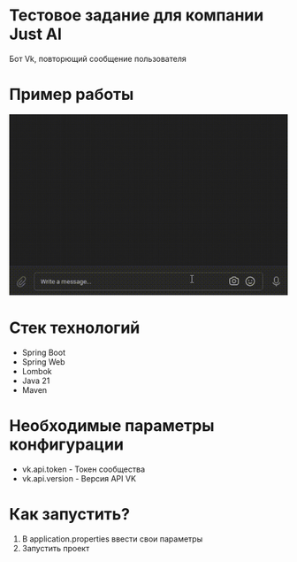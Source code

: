 # Тестовое задание для компании Just Al

Бот Vk, повторющий сообщение пользователя

# Пример работы

![GIF](docs/example.gif)

# Стек технологий

* Spring Boot
* Spring Web
* Lombok
* Java 21
* Maven

# Необходимые параметры конфигурации

* vk.api.token - Токен сообщества
* vk.api.version - Версия API VK

# Как запустить?

1. В application.properties ввести свои параметры
2. Запустить проект